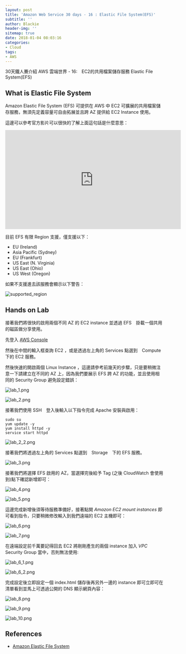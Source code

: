 ```yaml
---
layout: post
title: 'Amazon Web Service 30 days - 16 : Elastic File System(EFS)'
subtitle: ''
author: Blackie
header-img: ''
sitemap: true
date: 2018-01-04 08:03:16
categories:
- Cloud
tags:
- AWS
---
```


30天鐵人賽介紹 AWS 雲端世界 - 16:　EC2的共用檔案儲存服務 Elastic File System(EFS)

<!-- More -->

## What is Elastic File System ##

Amazon Elastic File System (EFS) 可提供在 AWS 中 EC2 可擴展的共用檔案儲存服務，無須先定義容量可自由拓展並且跨 AZ 提供給 EC2 Instance 使用。

這邊可以參考官方影片可以很快的了解上面這句話是什麼意思：

<iframe width='560' height='315' src='https://www.youtube.com/embed/-9ODewId9X4' frameborder='0' allowfullscreen></iframe>

目前 EFS 有限 Region 支援，僅支援以下：

- EU (Ireland)
- Asia Pacific (Sydney)
- EU (Frankfurt)
- US East (N. Virginia)
- US East (Ohio)
- US West (Oregon)

如果不支援進去該服務會顯示以下警告：

![supported_region](supported_region.png)

## Hands on Lab ##

接著我們將很快的啟用兩個不同 AZ 的 EC2 instance 並透過 EFS　掛載一個共用的磁區做分享使用。

先登入 [AWS Console](https://console.aws.amazon.com/console/home)

然後在中間的輸入框查詢 EC2 ，或是透過左上角的 Services 點選到　Compute　下的 EC2 服務。

然後快速的開啟兩個 Linux Instance ，這邊請參考前幾天的步驟，只是要稍微注意一下請建立在不同的 AZ 上，因為我們要展示 EFS 跨 AZ 的功能，並且使用相同的 Security Group 避免設定錯誤：

![lab_1.png](lab_1.png)

![lab_2.png](lab_2.png)

接著我們使用 SSH　登入後輸入以下指令完成 Apache 安裝與啟用：

    sudo su
    yum update -y
    yum install httpd -y
    service start httpd

![lab_2_2.png](lab_2_2.png)

接著我們將透過左上角的 Services 點選到　Storage　下的 EFS 服務。

![lab_3.png](lab_3.png)

接著我們將選擇 EFS 啟用的 AZ，當選擇完後給予 Tag (之後 CloudWatch 會使用到)點下確認新增即可：

![lab_4.png](lab_4.png)

![lab_5.png](lab_5.png)

這邊完成新增後須等待服務準備好，接著點開 *Amazon EC2 mount instances* 即可看到指令，只要稍微修改輸入到我們遠端的 EC2 主機即可：

![lab_6.png](lab_6.png)

![lab_7.png](lab_7.png)

在遠端設定前千萬要記得回去 EC2 將剛剛產生的兩個 instance 加入 *VPC* Security Group 當中，否則無法使用:

![lab_6_1.png](lab_6_2.png)

![lab_6_2.png](lab_6_2.png)

完成設定後立即設定一個 index.html 儲存後再另外一邊的 instance 即可立即可在清單看到並馬上可透過公開的 DNS 顯示網頁內容：

![lab_8.png](lab_8.png)

![lab_9.png](lab_9.png)

![lab_10.png](lab_10.png)

## References ##

- [Amazon Elastic File System](https://aws.amazon.com/tw/efs/)